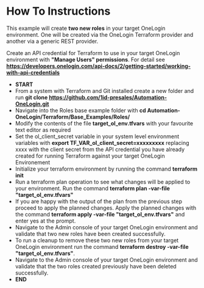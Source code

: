 # How To Instructions

This example will create **two new roles** in your target OneLogin environment. One will be created via the OneLogin Terraform provider and another
via a generic REST provider. <br>

Create an API credential for Terraform to use in your target OneLogin environment with **"Manage Users" permissions**. For detail see **https://developers.onelogin.com/api-docs/2/getting-started/working-with-api-credentials** 

- **START**
- From a system with Terraform and Git installed create a new folder and run **git clone https://github.com/1id-presales/Automation-OneLogin.git**
- Navigate into the Roles base example folder with **cd Automation-OneLogin/Terraform/Base_Examples/Roles/**
- Modify the contents of the file **target_ol_env.tfvars** with your favourite text editor as required
- Set the ol_client_secret variable in your system level environment variables with **export TF_VAR_ol_client_secret=xxxxxxxxx** replacing xxxx with the client secret from the API credential you have already created for running Terraform against your target OneLogin Environement
- Initialize your terraform environment by running the command **terraform init**
- Run a terraform plan operation to see what changes will be applied to your environment. Run the command **terraform plan -var-file "target_ol_env.tfvars"**
- If you are happy with the output of the plan from the previous step proceed to apply the planned changes. Apply the planned changes with the command **terraform apply -var-file "target_ol_env.tfvars"** and enter yes at the prompt.
- Navigate to the Admin console of your target OneLogin environment and validate that two new roles have been created successfully.
- To run a cleanup to remove these two new roles from your target OneLogin environment run the command **terraform destroy -var-file "target_ol_env.tfvars"**.
- Navigate to the Admin console of your target OneLogin environment and validate that the two roles created previously have been deleted successfully.
- **END**
